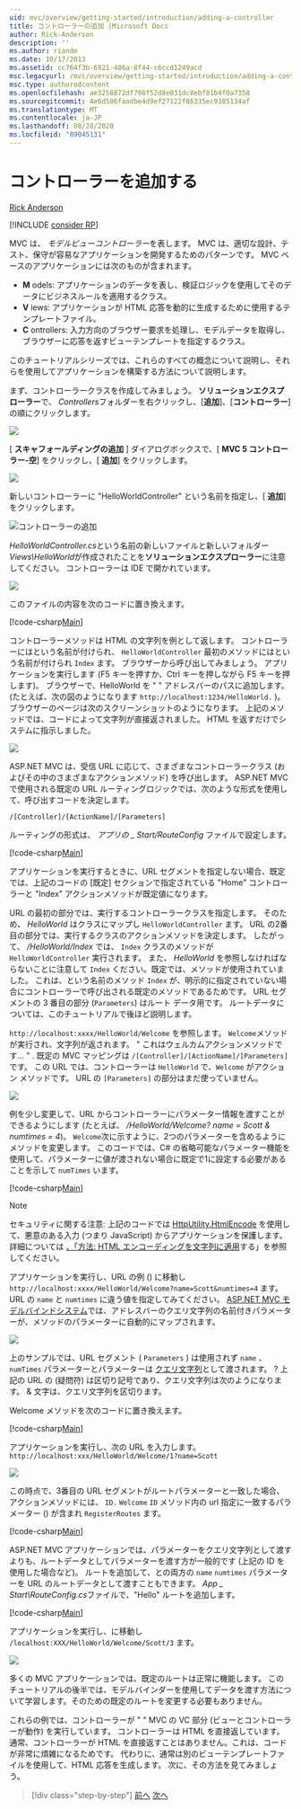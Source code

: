```yaml
---
uid: mvc/overview/getting-started/introduction/adding-a-controller
title: コントローラーの追加 |Microsoft Docs
author: Rick-Anderson
description: ''
ms.author: riande
ms.date: 10/17/2013
ms.assetid: cc764f3b-6921-486a-8f44-c6ccd1249acd
msc.legacyurl: /mvc/overview/getting-started/introduction/adding-a-controller
msc.type: authoredcontent
ms.openlocfilehash: ae3258872df798f52d8e031dc8ebf01b4f0a7358
ms.sourcegitcommit: 4e6d586faadbe4d9ef27122f86335ec9385134af
ms.translationtype: MT
ms.contentlocale: ja-JP
ms.lasthandoff: 08/28/2020
ms.locfileid: "89045131"
---
```

# <a name="adding-a-controller"></a>コントローラーを追加する

[Rick Anderson](https://twitter.com/RickAndMSFT)

[!INCLUDE [consider RP](~/includes/razor.md)]

MVC は、 *モデルビューコントローラー*を表します。 MVC は、適切な設計、テスト、保守が容易なアプリケーションを開発するためのパターンです。 MVC ベースのアプリケーションには次のものが含まれます。

- **M** odels: アプリケーションのデータを表し、検証ロジックを使用してそのデータにビジネスルールを適用するクラス。
- **V** iews: アプリケーションが HTML 応答を動的に生成するために使用するテンプレートファイル。
- **C** ontrollers: 入力方向のブラウザー要求を処理し、モデルデータを取得し、ブラウザーに応答を返すビューテンプレートを指定するクラス。

このチュートリアルシリーズでは、これらのすべての概念について説明し、それらを使用してアプリケーションを構築する方法について説明します。

まず、コントローラークラスを作成してみましょう。 **ソリューションエクスプローラー**で、 *Controllers*フォルダーを右クリックし、[**追加**]、[**コントローラー**] の順にクリックします。

![](adding-a-controller/_static/image1.png)

[ **スキャフォールディングの追加** ] ダイアログボックスで、[ **MVC 5 コントローラー-空**] をクリックし、[ **追加**] をクリックします。

![](adding-a-controller/_static/image2.png)  

新しいコントローラーに "HelloWorldController" という名前を指定し、[ **追加**] をクリックします。

![コントローラーの追加](adding-a-controller/_static/image3.png)

*HelloWorldController.cs*という名前の新しいファイルと新しいフォルダー *Views\HelloWorld*が作成されたことを**ソリューションエクスプローラー**に注意してください。 コントローラーは IDE で開かれています。

![](adding-a-controller/_static/image4.png)

このファイルの内容を次のコードに置き換えます。

[!code-csharp[Main](adding-a-controller/samples/sample1.cs)]

コントローラーメソッドは HTML の文字列を例として返します。 コントローラーにはという名前が付けられ、 `HelloWorldController` 最初のメソッドにはという名前が付けられ `Index` ます。 ブラウザーから呼び出してみましょう。 アプリケーションを実行します (F5 キーを押すか、Ctrl キーを押しながら F5 キーを押します)。 ブラウザーで、HelloWorld を &quot; &quot; アドレスバーのパスに追加します。 (たとえば、次の図のようになります `http://localhost:1234/HelloWorld.` )。ブラウザーのページは次のスクリーンショットのようになります。 上記のメソッドでは、コードによって文字列が直接返されました。 HTML を返すだけでシステムに指示しました。

![](adding-a-controller/_static/image5.png)

ASP.NET MVC は、受信 URL に応じて、さまざまなコントローラークラス (およびその中のさまざまなアクションメソッド) を呼び出します。 ASP.NET MVC で使用される既定の URL ルーティングロジックでは、次のような形式を使用して、呼び出すコードを決定します。

`/[Controller]/[ActionName]/[Parameters]`

ルーティングの形式は、 *アプリの \_ Start/RouteConfig* ファイルで設定します。

[!code-csharp[Main](adding-a-controller/samples/sample2.cs?highlight=7-8)]

アプリケーションを実行するときに、URL セグメントを指定しない場合、既定では、上記のコードの [既定] セクションで指定されている "Home" コントローラーと "Index" アクションメソッドが既定値になります。

URL の最初の部分では、実行するコントローラークラスを指定します。 そのため、 *HelloWorld* はクラスにマップし `HelloWorldController` ます。 URL の2番目の部分では、実行するクラスのアクションメソッドを決定します。 したがって、 */HelloWorld/Index* では、 `Index` クラスのメソッドが `HelloWorldController` 実行されます。 また、 *HelloWorld* を参照しなければならないことに注意して `Index` ください。既定では、メソッドが使用されていました。 これは、という名前のメソッド `Index` が、明示的に指定されていない場合にコントローラーで呼び出される既定のメソッドであるためです。 URL セグメントの 3 番目の部分 (`Parameters`) はルート データ用です。 ルートデータについては、このチュートリアルで後ほど説明します。

`http://localhost:xxxx/HelloWorld/Welcome` を参照します。 `Welcome`メソッドが実行され、文字列が返されます。 &quot; これはウェルカムアクションメソッドです... &quot; . 既定の MVC マッピングは `/[Controller]/[ActionName]/[Parameters]` です。 この URL では、コントローラーは `HelloWorld` で、`Welcome` がアクション メソッドです。 URL の `[Parameters]` の部分はまだ使っていません。

![](adding-a-controller/_static/image6.png)

例を少し変更して、URL からコントローラーにパラメーター情報を渡すことができるようにします (たとえば、 */HelloWorld/Welcome? name = Scott &amp; numtimes = 4*)。 `Welcome`次に示すように、2つのパラメーターを含めるようにメソッドを変更します。 このコードでは、C# の省略可能なパラメーター機能を使用して、パラメーターに値が渡されない場合に既定で1に設定する必要があることを示して `numTimes` います。

[!code-csharp[Main](adding-a-controller/samples/sample3.cs)]

> [!NOTE]
> セキュリティに関する注意: 上記のコードでは [HttpUtility.HtmlEncode](https://msdn.microsoft.com/library/ee360286(v=vs.110).aspx) を使用して、悪意のある入力 (つまり JavaScript) からアプリケーションを保護します。 詳細については [、「方法: HTML エンコーディングを文字列に適用](https://msdn.microsoft.com/library/a2a4yykt(v=vs.100).aspx)する」を参照してください。

 アプリケーションを実行し、URL の例 () に移動し `http://localhost:xxxx/HelloWorld/Welcome?name=Scott&numtimes=4` ます。 URL の `name` と `numtimes` に違う値を指定してみてください。 [ASP.NET MVC モデルバインドシステム](http://odetocode.com/Blogs/scott/archive/2009/04/27/6-tips-for-asp-net-mvc-model-binding.aspx)では、アドレスバーのクエリ文字列の名前付きパラメーターが、メソッドのパラメーターに自動的にマップされます。

![](adding-a-controller/_static/image7.png)

上のサンプルでは、URL セグメント ( `Parameters` ) は使用されず `name` 、 `numTimes` パラメーターとパラメーターは [クエリ文字列](http://en.wikipedia.org/wiki/Query_string)として渡されます。 ? 上記の URL の (疑問符) は区切り記号であり、クエリ文字列は次のようになります。 &amp; 文字は、クエリ文字列を区切ります。

Welcome メソッドを次のコードに置き換えます。

[!code-csharp[Main](adding-a-controller/samples/sample4.cs)]

アプリケーションを実行し、次の URL を入力します。 `http://localhost:xxx/HelloWorld/Welcome/1?name=Scott`

![](adding-a-controller/_static/image8.png)

この時点で、3番目の URL セグメントがルートパラメーターと一致した場合、アクションメソッドには、 `ID.` `Welcome` `ID` メソッド内の url 指定に一致するパラメーター () が含まれ `RegisterRoutes` ます。

[!code-csharp[Main](adding-a-controller/samples/sample5.cs?highlight=7)]

ASP.NET MVC アプリケーションでは、パラメーターをクエリ文字列として渡すよりも、ルートデータとしてパラメーターを渡す方が一般的です (上記の ID を使用した場合など)。 ルートを追加して、との両方の `name` `numtimes` パラメーターを URL のルートデータとして渡すこともできます。 *App \_ Start\RouteConfig.cs*ファイルで、"Hello" ルートを追加します。

[!code-csharp[Main](adding-a-controller/samples/sample6.cs?highlight=13-16)]

アプリケーションを実行し、に移動し `/localhost:XXX/HelloWorld/Welcome/Scott/3` ます。

![](adding-a-controller/_static/image9.png)

多くの MVC アプリケーションでは、既定のルートは正常に機能します。 このチュートリアルの後半では、モデルバインダーを使用してデータを渡す方法について学習します。そのための既定のルートを変更する必要もありません。

これらの例では、コントローラーが &quot; &quot; MVC の VC 部分 (ビューとコントローラーが動作) を実行しています。 コントローラーは HTML を直接返しています。 通常、コントローラーが HTML を直接返すことはありません。これは、コードが非常に煩雑になるためです。 代わりに、通常は別のビューテンプレートファイルを使用して、HTML 応答を生成します。 次に、その方法を見てみましょう。

> [!div class="step-by-step"]
> [前へ](getting-started.md)
> [次へ](adding-a-view.md)
